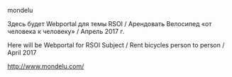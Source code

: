 mondelu

Здесь будет Webportal для темы RSOI / Арендовать Велосипед «от человека к человеку» / Апрель 2017 г.

Here will be Webportal for RSOI Subject / Rent bicycles person to person / April 2017

http://www.mondelu.com/
